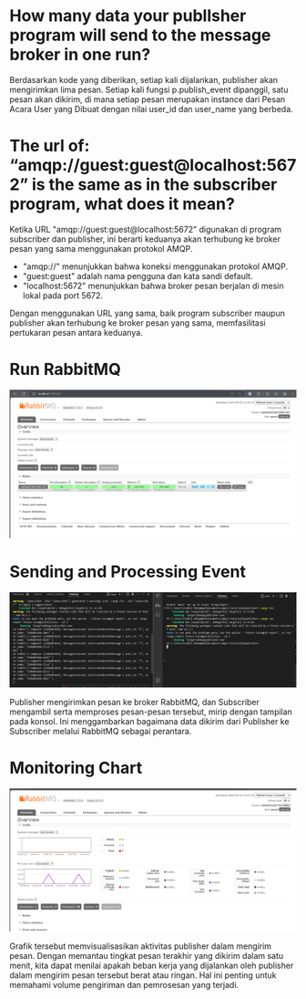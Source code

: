 # How many data your publlsher program will send to the message broker in one run? 
Berdasarkan kode yang diberikan, setiap kali dijalankan, publisher akan mengirimkan lima pesan. Setiap kali fungsi p.publish_event dipanggil, satu pesan akan dikirim, di mana setiap pesan merupakan instance dari Pesan Acara User yang Dibuat dengan nilai user_id dan user_name yang berbeda.

# The url of: “amqp://guest:guest@localhost:5672” is the same as in the subscriber program, what does it mean?
Ketika URL "amqp://guest:guest@localhost:5672" digunakan di program subscriber dan publisher, ini berarti keduanya akan terhubung ke broker pesan yang sama menggunakan protokol AMQP. 
- "amqp://" menunjukkan bahwa koneksi menggunakan protokol AMQP.
- "guest:guest" adalah nama pengguna dan kata sandi default.
- "localhost:5672" menunjukkan bahwa broker pesan berjalan di mesin lokal pada port 5672.

Dengan menggunakan URL yang sama, baik program subscriber maupun publisher akan terhubung ke broker pesan yang sama, memfasilitasi pertukaran pesan antara keduanya. 

# Run RabbitMQ

![Run RabbitMQ](images/run_rabbitmq.png)

# Sending and Processing Event

![Sending and Processing Event](images/sendin_and_processing_event.png)


Publisher mengirimkan pesan ke broker RabbitMQ, dan Subscriber mengambil serta memproses pesan-pesan tersebut, mirip dengan tampilan pada konsol. Ini menggambarkan bagaimana data dikirim dari Publisher ke Subscriber melalui RabbitMQ sebagai perantara.

# Monitoring Chart
![Monitoring Chart](images/chart_analysis.png)

Grafik tersebut memvisualisasikan aktivitas publisher dalam mengirim pesan. Dengan memantau tingkat pesan terakhir yang dikirim dalam satu menit, kita dapat menilai apakah beban kerja yang dijalankan oleh publisher dalam mengirim pesan tersebut berat atau ringan. Hal ini penting untuk memahami volume pengiriman dan pemrosesan yang terjadi.